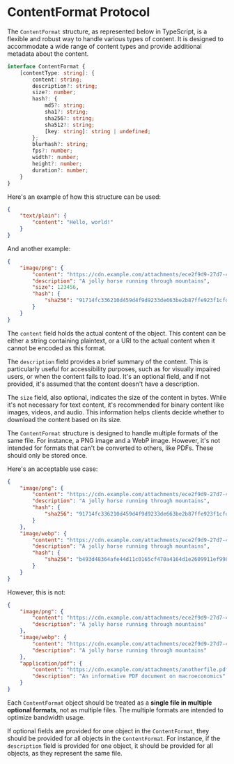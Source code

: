 # ContentFormat Protocol

The `ContentFormat` structure, as represented below in TypeScript, is a flexible and robust way to handle various types of content. It is designed to accommodate a wide range of content types and provide additional metadata about the content.

```ts
interface ContentFormat {
    [contentType: string]: {
        content: string;
        description?: string;
        size?: number;
        hash?: {
            md5?: string;
            sha1?: string;
            sha256?: string;
            sha512?: string;
            [key: string]: string | undefined;
        };
        blurhash?: string;
        fps?: number;
        width?: number;
        height?: number;
        duration?: number;
    }
}
```

Here's an example of how this structure can be used:

```json
{
    "text/plain": {
        "content": "Hello, world!"
    }
}
```

And another example:

```json
{
    "image/png": {
        "content": "https://cdn.example.com/attachments/ece2f9d9-27d7-457d-b657-4ce9172bdcf8.png",
        "description": "A jolly horse running through mountains",
        "size": 123456,
        "hash": {
            "sha256": "91714fc336210d459d4f9d9233de663be2b87ffe923f1cfd76ece9d06f7c965d"
        }
    }
}
```

The `content` field holds the actual content of the object. This content can be either a string containing plaintext, or a URI to the actual content when it cannot be encoded as this format.

The `description` field provides a brief summary of the content. This is particularly useful for accessibility purposes, such as for visually impaired users, or when the content fails to load. It's an optional field, and if not provided, it's assumed that the content doesn't have a description.

The `size` field, also optional, indicates the size of the content in bytes. While it's not necessary for text content, it's recommended for binary content like images, videos, and audio. This information helps clients decide whether to download the content based on its size.

The `ContentFormat` structure is designed to handle multiple formats of the same file. For instance, a PNG image and a WebP image. However, it's not intended for formats that can't be converted to others, like PDFs. These should only be stored once.

Here's an acceptable use case:

```json
{
    "image/png": {
        "content": "https://cdn.example.com/attachments/ece2f9d9-27d7-457d-b657-4ce9172bdcf8.png",
        "description": "A jolly horse running through mountains",
        "hash": {
            "sha256": "91714fc336210d459d4f9d9233de663be2b87ffe923f1cfd76ece9d06f7c965d"
        }
    },
    "image/webp": {
        "content": "https://cdn.example.com/attachments/ece2f9d9-27d7-457d-b657-4ce9172bdcf8.webp",
        "description": "A jolly horse running through mountains",
        "hash": {
            "sha256": "b493d48364afe44d11c0165cf470a4164d1e2609911ef998be868d46ade3de4e"
        }
    }
}
```

However, this is not:

```json
{
    "image/png": {
        "content": "https://cdn.example.com/attachments/ece2f9d9-27d7-457d-b657-4ce9172bdcf8.png",
        "description": "A jolly horse running through mountains"
    },
    "image/webp": {
        "content": "https://cdn.example.com/attachments/ece2f9d9-27d7-457d-b657-4ce9172bdcf8.webp",
        "description": "A jolly horse running through mountains"
    },
    "application/pdf": {
        "content": "https://cdn.example.com/attachments/anotherfile.pdf",
        "description": "An informative PDF document on macroeconomics"
    }
}
```

Each `ContentFormat` object should be treated as a **single file in multiple optional formats**, not as multiple files. The multiple formats are intended to optimize bandwidth usage.

If optional fields are provided for one object in the `ContentFormat`, they should be provided for all objects in the `ContentFormat`. For instance, if the `description` field is provided for one object, it should be provided for all objects, as they represent the same file.